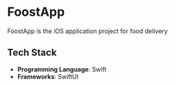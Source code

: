 # FoostApp

FoostApp is the iOS application project for food delivery 


## Tech Stack
- **Programming Language**: Swift  
- **Frameworks**: SwiftUI


